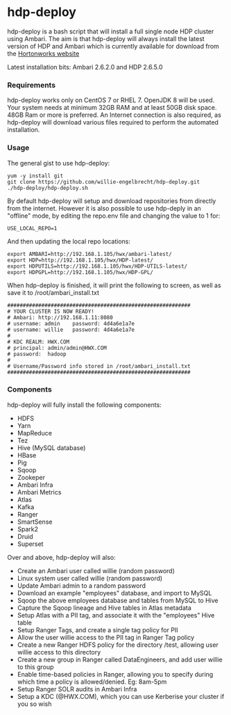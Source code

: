 # hdp-deploy
hdp-deploy is a bash script that will install a full single node HDP cluster using Ambari. The aim is that hdp-deploy will always install the latest version of HDP and Ambari which is currently available for download from the [Hortonworks website](https://hortonworks.com/downloads/)

Latest installation bits: Ambari 2.6.2.0 and HDP 2.6.5.0

### Requirements
hdp-deploy works only on CentOS 7 or RHEL 7. OpenJDK 8 will be used. 
Your system needs at minimum 32GB RAM and at least 50GB disk space. 48GB Ram or more is preferred. 
An Internet connection is also required, as hdp-deploy will download various files required to perform the automated installation.

### Usage
The general gist to use hdp-deploy:
```
yum -y install git
git clone https://github.com/willie-engelbrecht/hdp-deploy.git
./hdp-deploy/hdp-deploy.sh
```

By default hdp-deploy will setup and download repositories from directly from the internet. However it is also possible to use hdp-deply in an "offline" mode, by editing the repo.env file and changing the value to 1 for:
```
USE_LOCAL_REPO=1
```

And then updating the local repo locations:
```
export AMBARI=http://192.168.1.105/hwx/ambari-latest/
export HDP=http://192.168.1.105/hwx/HDP-latest/
export HDPUTILS=http://192.168.1.105/hwx/HDP-UTILS-latest/
export HDPGPL=http://192.168.1.105/hwx/HDP-GPL/
```

When hdp-deploy is finished, it will print the following to screen, as well as save it to /root/ambari_install.txt
```
###########################################################
# YOUR CLUSTER IS NOW READY!
# Ambari: http://192.168.1.11:8080
# username: admin    password: 4d4a6e1a7e
# username: willie   password: 4d4a6e1a7e
#
# KDC REALM: HWX.COM
# principal: admin/admin@HWX.COM
# password:  hadoop
#
# Username/Password info stored in /root/ambari_install.txt
###########################################################
```

### Components
hdp-deploy will fully install the following components:
  * HDFS
  * Yarn
  * MapReduce
  * Tez
  * Hive (MySQL database)
  * HBase
  * Pig
  * Sqoop
  * Zookeper
  * Ambari Infra
  * Ambari Metrics
  * Atlas
  * Kafka
  * Ranger
  * SmartSense
  * Spark2
  * Druid
  * Superset
  
Over and above, hdp-deploy will also:
  * Create an Ambari user called willie (random password)
  * Linux system user called willie (random password)
  * Update Ambari admin to a random password
  * Download an example "employees" database, and import to MySQL
  * Sqoop the above employees database and tables from MySQL to Hive
  * Capture the Sqoop lineage and Hive tables in Atlas metadata
  * Setup Atlas with a PII tag, and associate it with the "employees" Hive table
  * Setup Ranger Tags, and create a single tag policy for PII 
  * Allow the user willie access to the PII tag in Ranger Tag policy
  * Create a new Ranger HDFS policy for the directory /test, allowing user willie access to this directory
  * Create a new group in Ranger called DataEngineers, and add user willie to this group
  * Enable time-based policies in Ranger, allowing you to specify during which time a policy is allowed/denied. Eg: 8am-5pm
  * Setup Ranger SOLR audits in Ambari Infra 
  * Setup a KDC (@HWX.COM), which you can use Kerberise your cluster if you so wish  
